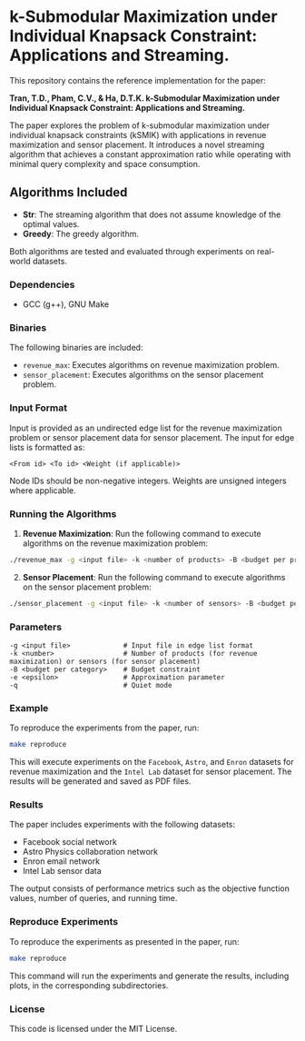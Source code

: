 # k-Submodular Maximization under Individual Knapsack Constraint: Applications and Streaming.

This repository contains the reference implementation for the paper:

**Tran, T.D., Pham, C.V., & Ha, D.T.K. k-Submodular Maximization under Individual Knapsack Constraint: Applications and Streaming.**

The paper explores the problem of k-submodular maximization under individual knapsack constraints (kSMIK) with applications in revenue maximization and sensor placement. It introduces a novel streaming algorithm that achieves a constant approximation ratio while operating with minimal query complexity and space consumption. 

## Algorithms Included

- **Str**: The streaming algorithm that does not assume knowledge of the optimal values.
- **Greedy**: The greedy algorithm.
  
Both algorithms are tested and evaluated through experiments on real-world datasets.

### Dependencies

- GCC (g++), GNU Make

### Binaries

The following binaries are included:

- `revenue_max`: Executes algorithms on revenue maximization problem.
- `sensor_placement`: Executes algorithms on the sensor placement problem.

### Input Format

Input is provided as an undirected edge list for the revenue maximization problem or sensor placement data for sensor placement. The input for edge lists is formatted as:

```
<From id> <To id> <Weight (if applicable)>
```

Node IDs should be non-negative integers. Weights are unsigned integers where applicable.

### Running the Algorithms

1. **Revenue Maximization**: Run the following command to execute algorithms on the revenue maximization problem:

```bash
./revenue_max -g <input file> -k <number of products> -B <budget per product> -e <epsilon> -q
```

2. **Sensor Placement**: Run the following command to execute algorithms on the sensor placement problem:

```bash
./sensor_placement -g <input file> -k <number of sensors> -B <budget per sensor> -e <epsilon> -q
```

### Parameters

```
-g <input file>             # Input file in edge list format
-k <number>                 # Number of products (for revenue maximization) or sensors (for sensor placement)
-B <budget per category>    # Budget constraint
-e <epsilon>                # Approximation parameter
-q                          # Quiet mode
```

### Example

To reproduce the experiments from the paper, run:

```bash
make reproduce
```

This will execute experiments on the `Facebook`, `Astro`, and `Enron` datasets for revenue maximization and the `Intel Lab` dataset for sensor placement. The results will be generated and saved as PDF files.

### Results

The paper includes experiments with the following datasets:
- Facebook social network
- Astro Physics collaboration network
- Enron email network
- Intel Lab sensor data

The output consists of performance metrics such as the objective function values, number of queries, and running time.

### Reproduce Experiments

To reproduce the experiments as presented in the paper, run:

```bash
make reproduce
```

This command will run the experiments and generate the results, including plots, in the corresponding subdirectories.

### License

This code is licensed under the MIT License.
```
